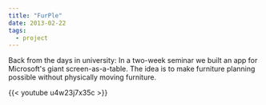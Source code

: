 ```yaml
---
title: "FurPle"
date: 2013-02-22
tags:
  - project
---
```


Back from the days in university: In a two-week seminar we built an app for Microsoft's giant screen-as-a-table. The idea is to make furniture planning possible without physically moving furniture.

{{< youtube u4w23j7x35c >}}
